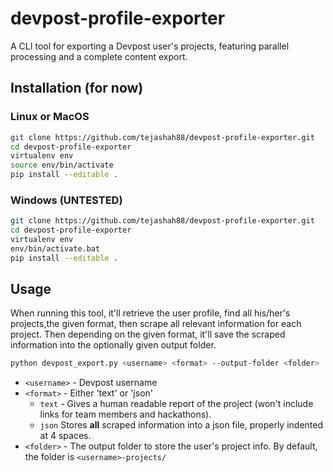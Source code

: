 # devpost-profile-exporter
A CLI tool for exporting a Devpost user's projects, featuring parallel processing and a complete content export.

## Installation (for now)

### Linux or MacOS
```bash
git clone https://github.com/tejashah88/devpost-profile-exporter.git
cd devpost-profile-exporter
virtualenv env
source env/bin/activate
pip install --editable .
```

### Windows (UNTESTED)
```bash
git clone https://github.com/tejashah88/devpost-profile-exporter.git
cd devpost-profile-exporter
virtualenv env
env/bin/activate.bat
pip install --editable .
```

## Usage

When running this tool, it'll retrieve the user profile, find all his/her's projects,the given format,
then scrape all relevant information for each project. Then depending on the given format, it'll save
the scraped information into the optionally given output folder.

```bash
python devpost_export.py <username> <format> --output-folder <folder>
```

* `<username>` - Devpost username
* `<format>` - Either 'text' or 'json'
  * `text` - Gives a human readable report of the project (won't include links for team members and hackathons).
  * `json` Stores **all** scraped information into a json file, properly indented at 4 spaces.
* `<folder>` - The output folder to store the user's project info. By default, the folder is `<username>-projects/`